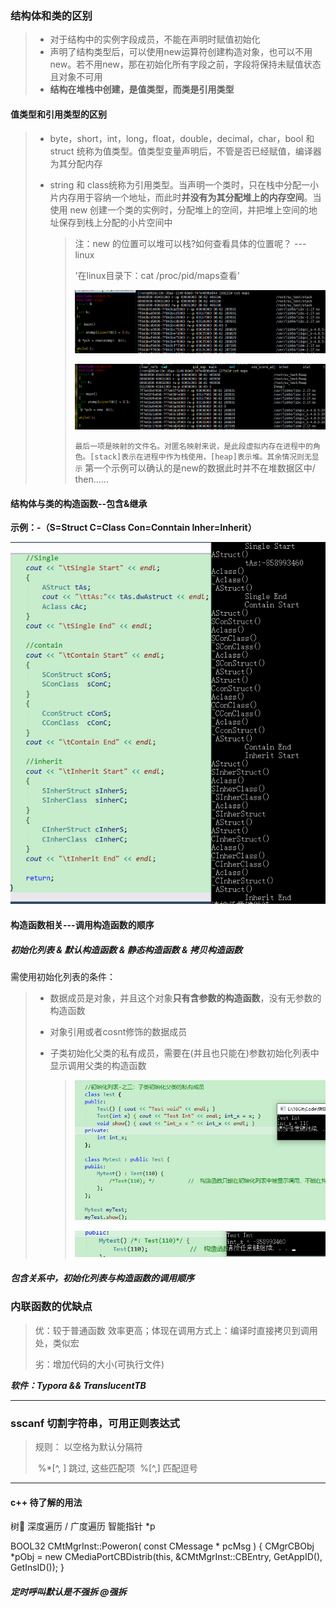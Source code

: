 ### 结构体和类的区别

> + 对于结构中的实例字段成员，不能在声明时赋值初始化
> + 声明了结构类型后，可以使用new运算符创建构造对象，也可以不用new。若不用new，那在初始化所有字段之前，字段将保持未赋值状态且对象不可用  
> + **结构在堆栈中创建，是值类型，而类是引用类型** 

#### 	值类型和引用类型的区别

> + byte，short，int，long，float，double，decimal，char，bool 和 struct 统称为值类型。值类型变量声明后，不管是否已经赋值，编译器为其分配内存
>
> + string 和 class统称为引用类型。当声明一个类时，只在栈中分配一小片内存用于容纳一个地址，而此时**并没有为其分配堆上的内存空间**。当使用 new 创建一个类的实例时，分配堆上的空间，并把堆上空间的地址保存到栈上分配的小片空间中
>
>   > 注：new 的位置可以堆可以栈?如何查看具体的位置呢？ --- linux
>   >
>   > '在linux目录下：cat /proc/pid/maps查看'
>   >
>   > ![alt ](..\Code\9_image\0327New保存的位置栈.png)
>   >
>   > 
>   >
>   > ![alt](..\Code\9_image\New保存的位置.png)
>   >
>   > ```最后一项是映射的文件名。对匿名映射来说，是此段虚拟内存在进程中的角色。[stack]表示在进程中作为栈使用，[heap]表示堆。其余情况则无显示```  第一个示例可以确认的是new的数据此时并不在堆数据区中/ then……





#### 结构体与类的构造函数--包含&继承

**示例：-（S=Struct   C=Class  Con=Conntain  Inher=Inherit）**

![alt 构造函数](..\Code\9_image\运行结果.png  "示例：s表示struct/c表示class")



#### 构造函数相关---调用构造函数的顺序

##### 初始化列表 & 默认构造函数 & 静态构造函数  & 拷贝构造函数

需使用初始化列表的条件：

> + 数据成员是对象，并且这个对象**只有含参数的构造函数**，没有无参数的构造函数
>
> + 对象引用或者cosnt修饰的数据成员
>
> + 子类初始化父类的私有成员，需要在(并且也只能在)参数初始化列表中显示调用父类的构造函数
>
>   > ![初始化列表三](..\Code\9_image\初始化列表三.png "不能在构造函数内部被显示调用.  否则Test对象的生命周期只在{}内")
>   >
>   > ![初始化列表三_比较](..\Code\9_image\初始化列表三_比较.png)

##### 包含关系中，初始化列表与构造函数的调用顺序





> 

> 





### 内联函数的优缺点

> 优：较于普通函数 效率更高；体现在调用方式上：编译时直接拷贝到调用处，类似宏
>
> 劣：增加代码的大小(可执行文件)







***软件：Typora  &&  TranslucentTB***



****

### sscanf 切割字符串，可用正则表达式

> 规则：  以空格为默认分隔符
>
> ​		%*\[^, ]   跳过, 这些匹配项
> ​		%\[^,]		匹配逗号

***

#### c++  待了解的用法
树📕 深度遍历 / 广度遍历 
智能指针 *p

BOOL32 CMtMgrInst::Poweron( const CMessage * pcMsg )
{
	CMgrCBObj *pObj = new CMediaPortCBDistrib<CMtMgrInst>(this, &CMtMgrInst::CBEntry, GetAppID(), GetInsID());
}

##### 定时呼叫默认是不强拆  @强拆